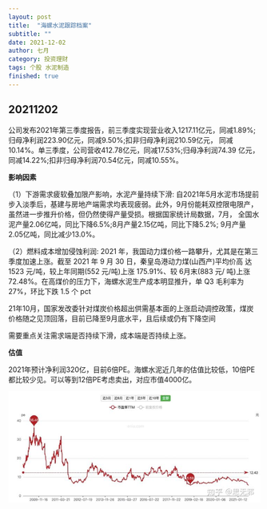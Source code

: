 ```yaml
---
layout: post
title:  "海螺水泥跟踪档案"
subtitle: ""
date: 2021-12-02
author: 七月
category: 投资理财
tags: 个股 水泥制造
finished: true
---
```




## 20211202

公司发布2021年第三季度报告，前三季度实现营业收入1217.11亿元，同减1.89%; 归母净利润223.90亿元，同减9.50%;扣非归母净利润210.59亿元， 同减10.14%。单三季度，公司营收412.78亿元，同减17.53%;归母净利润74.39 亿元，同减14.22%;扣非归母净利润70.54亿元，同减10.55%。

**影响因素**

（1）下游需求疲软叠加限产影响，水泥产量持续下滑: 自2021年5月水泥市场提前步入淡季后，基建与房地产端需求均表现疲弱。此外，9月份能耗双控限电限产，虽然进一步推升价格，但仍然使得产量受损。根据国家统计局数据，7月， 全国水泥产量2.06亿吨，同比下降6.5%;8月产量2.15亿吨，同比下降5.2%; 9月产量2.05亿吨，同比减少13.0%。

（2）燃料成本增加侵蚀利润: 2021 年，我国动力煤价格一路攀升，尤其是在第三季度加速上涨。截至 2021 年 9 月 30 日，秦皇岛港动力煤(山西产)平均价高 达 1523 元/吨，较上年同期(552 元/吨)上涨 175.91%、较 6月末(883 元/ 吨)上涨 72.48%。在高煤价的压力下，海螺水泥生产成本明显推升，单 Q3 毛利率为 27%，环比下跌 1.5 个 pct

21年10月，国家发改委针对煤炭价格超出供需基本面的上涨启动调控政策，煤炭价格随之见顶回落，目前已降至9月底水平，且后续或仍有下降空间

需要重点关注需求端是否持续下滑，成本端是否持续上涨。

**估值**

2021年预计净利润320亿，目前6倍PE。海螺水泥近几年的估值比较低，10倍PE都比较少见。可以等到12倍PE考虑卖出，对应市值4000亿。

![img](/img/2021-07-15-hailuoshuini_600585/v2-33d5c3ff8cbf4f1e0d300d72449a56b3_720w.jpg)

